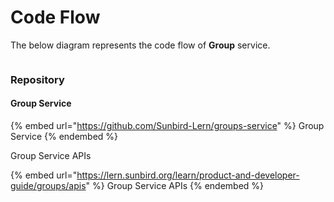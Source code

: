 # Code Flow

The below diagram represents the code flow of **Group** service.

<div data-full-width="true">

<figure><img src="../../../../.gitbook/assets/GroupsFlowDiagram-Code Flow Diagram.drawio (4).png" alt=""><figcaption></figcaption></figure>

</div>

### Repository

#### Group Service

{% embed url="https://github.com/Sunbird-Lern/groups-service" %}
Group Service
{% endembed %}

Group Service APIs

{% embed url="https://lern.sunbird.org/learn/product-and-developer-guide/groups/apis" %}
Group Service APIs
{% endembed %}

